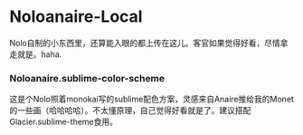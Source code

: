 # Noloanaire-Local
Nolo自制的小东西里，还算能入眼的都上传在这儿。客官如果觉得好看，尽情拿走就是。haha.
<h3> Noloanaire.sublime-color-scheme </h3>
  这是个Nolo照着monokai写的sublime配色方案，灵感来自Anaire推给我的Monet的一些画（哈哈哈哈）。不太懂原理，自己觉得好看就是了。建议搭配Glacier.sublime-theme食用。

